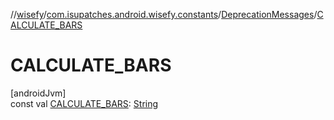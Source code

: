 //[wisefy](../../../index.md)/[com.isupatches.android.wisefy.constants](../index.md)/[DeprecationMessages](index.md)/[CALCULATE_BARS](-c-a-l-c-u-l-a-t-e_-b-a-r-s.md)

# CALCULATE_BARS

[androidJvm]\
const val [CALCULATE_BARS](-c-a-l-c-u-l-a-t-e_-b-a-r-s.md): [String](https://kotlinlang.org/api/latest/jvm/stdlib/kotlin/-string/index.html)
